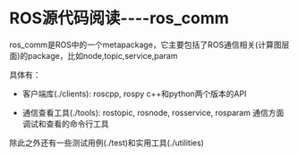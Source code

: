 # ROS源代码阅读----ros_comm

ros_comm是ROS中的一个metapackage，它主要包括了ROS通信相关(计算图层面)的package，比如node,topic,service,param

具体有：

+ 客户端库(./clients): roscpp, rospy
c++和python两个版本的API

+ 通信查看工具(./tools): rostopic, rosnode, rosservice, rosparam
通信方面调试和查看的命令行工具

除此之外还有一些测试用例(./test)和实用工具(./utilities)
